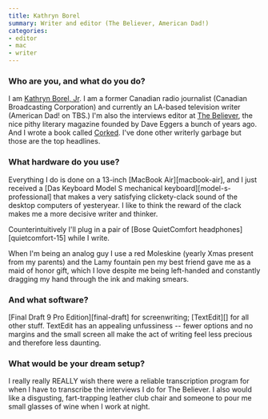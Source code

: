 ```yaml
---
title: Kathryn Borel
summary: Writer and editor (The Believer, American Dad!)
categories:
- editor
- mac
- writer
---
```


### Who are you, and what do you do?

I am [Kathryn Borel, Jr](http://www.kathrynborel.com/ "Kathryn's website."). I am a former Canadian radio journalist (Canadian Broadcasting Corporation) and currently an LA-based television writer (American Dad! on TBS.) I'm also the interviews editor at [The Believer](http://www.believermag.com/ "A literary magazine."), the nice pithy literary magazine founded by Dave Eggers a bunch of years ago. And I wrote a book called [Corked](http://www.amazon.com/Corked-Memoir-Kathryn-Borel/dp/0446409502/ "Kathryn's book."). I've done other writerly garbage but those are the top headlines.

### What hardware do you use?

Everything I do is done on a 13-inch [MacBook Air][macbook-air], and I just received a [Das Keyboard Model S mechanical keyboard][model-s-professional] that makes a very satisfying clickety-clack sound of the desktop computers of yesteryear. I like to think the reward of the clack makes me a more decisive writer and thinker.

Counterintuitively I'll plug in a pair of [Bose QuietComfort headphones][quietcomfort-15] while I write.

When I'm being an analog guy I use a red Moleskine (yearly Xmas present from my parents) and the Lamy fountain pen my best friend gave me as a maid of honor gift, which I love despite me being left-handed and constantly dragging my hand through the ink and making smears.

### And what software?

[Final Draft 9 Pro Edition][final-draft] for screenwriting; [TextEdit][] for all other stuff. TextEdit has an appealing unfussiness -- fewer options and no margins and the small screen all make the act of writing feel less precious and therefore less daunting.

### What would be your dream setup?

I really really REALLY wish there were a reliable transcription program for when I have to transcribe the interviews I do for The Believer. I also would like a disgusting, fart-trapping leather club chair and someone to pour me small glasses of wine when I work at night.
